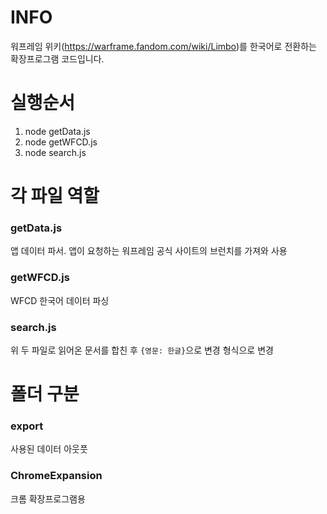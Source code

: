 # INFO
워프레임 위키(https://warframe.fandom.com/wiki/Limbo)를 한국어로 전환하는 확장프로그램 코드입니다.


# 실행순서
1. node getData.js
2. node getWFCD.js
3. node search.js

# 각 파일 역할
### getData.js
앱 데이터 파서. 앱이 요청하는 워프레임 공식 사이트의 브런치를 가져와 사용

### getWFCD.js
WFCD 한국어 데이터 파싱

### search.js
위 두 파일로 읽어온 문서를 합친 후 `{영문: 한글}`으로 변경 형식으로 변경

# 폴더 구분
### export
사용된 데이터 아웃풋

### ChromeExpansion
크롬 확장프로그램용

